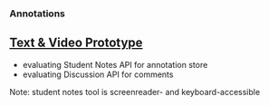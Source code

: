 ### Annotations

## [Text & Video Prototype](https://projects.invisionapp.com/d/main#/projects/5005250)

* evaluating Student Notes API for annotation store
* evaluating Discussion API for comments

Note: student notes tool is screenreader- and keyboard-accessible
